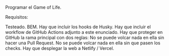 Programar el Game of Life.

Requisitos:

Testeado.
BEM.
Hay que incluir los hooks de Husky.
Hay que incluir el workflow de GitHub Actions adjunto a este enunciado.
Hay que proteger en GitHub la rama principal con dos reglas:
No se puede volcar nada en ella sin hacer una Pull Request.
No se puede volcar nada en ella sin que pasen los checks.
Hay que desplegar la web a Netlify / Vercel.
